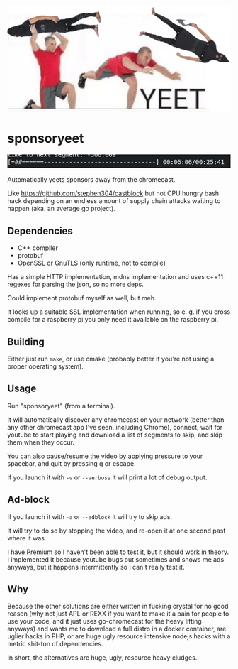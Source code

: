 ![logo](/yeet.png)

sponsoryeet
===========

![screenshot](/screenshot.png)

Automatically yeets sponsors away from the chromecast.

Like https://github.com/stephen304/castblock but not CPU hungry bash hack
depending on an endless amount of supply chain attacks waiting to happen (aka.
an average go project).


Dependencies
------------

 * C++ compiler
 * protobuf
 * OpenSSL or GnuTLS (only runtime, not to compile)

Has a simple HTTP implementation, mdns implementation and uses c++11 regexes
for parsing the json, so no more deps.

Could implement protobuf myself as well, but meh.

It looks up a suitable SSL implementation when running, so e. g. if you cross
compile for a raspberry pi you only need it available on the raspberry pi.


Building
--------

Either just run `make`, or use cmake (probably better if you're not using a
proper operating system).

Usage
-----

Run "sponsoryeet" (from a terminal).

It will automatically discover any chromecast on your network (better than any
other chromecast app I've seen, including Chrome), connect, wait for youtube to
start playing and download a list of segments to skip, and skip them when they
occur.

You can also pause/resume the video by applying pressure to your spacebar, and
quit by pressing q or escape.

If you launch it with `-v` or `--verbose` it will print a lot of debug output.


Ad-block
--------

If you launch it with `-a` or `--adblock` it will try to skip ads.

It will try to do so by stopping the video, and re-open it at one second past
where it was.

I have Premium so I haven't been able to test it, but it should work in theory.
I implemented it because youtube bugs out sometimes and shows me ads anyways,
but it happens intermittently so I can't really test it.

Why
---

Because the other solutions are either written in fucking crystal for no good
reason (why not just APL or REXX if you want to make it a pain for people to use
your code, and it just uses go-chromecast for the heavy lifting anyways) and
wants me to download a full distro in a docker container, are uglier hacks in
PHP, or are huge ugly resource intensive nodejs hacks with a metric shit-ton of
dependencies.

In short, the alternatives are huge, ugly, resource heavy cludges.
